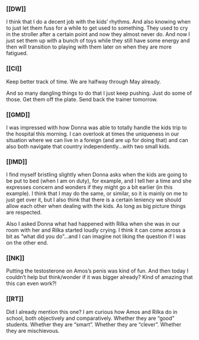 ### [[DW]]
I think that I do a decent job with the kids’ rhythms. And also knowing when to just let them fuss for a while to get used to something. They used to cry in the stroller after a certain point and now they almost never do. And now I just set them up with a bunch of toys while they still have some energy and then will transition to playing with them later on when they are more fatigued.

### [[CI]]
Keep better track of time. We are halfway through May already. 

And so many dangling things to do that I just keep pushing. Just do some of those. Get them off the plate. Send back the trainer tomorrow.

### [[GMD]]
I was impressed with how Donna was able to totally handle the kids trip to the hospital this morning. I can overlook at times the uniqueness in our situation where we can live in a foreign (and are up for doing that) and can also both navigate that country independently...with two small kids. 

### [[IMD]]
I find myself bristling slightly when Donna asks when the kids are going to be put to bed (when I am on duty), for example, and I tell her a time and she expresses concern and wonders if they might go a bit earlier (in this example). I think that I may do the same, or similar, so it is mainly on me to just get over it, but I also think that there is a certain leniency we should allow each other when dealing with the kids. As long as big picture things are respected.

Also I asked Donna what had happened with Rilka when she was in our room with her and Rilka started loudly crying. I think it can come across a bit as “what did you do”...and I can imagine not liking the question if I was on the other end.

### [[NK]]
Putting the testosterone on Amos’s penis was kind of fun. And then today I couldn’t help but think/wonder if it was bigger already? Kind of amazing that this can even work?!

### [[RT]]
Did I already mention this one? I am curious how Amos and Rilka do in school, both objectively and comparatively. Whether they are “good” students. Whether they are “smart”. Whether they are “clever”. Whether they are mischievous.

